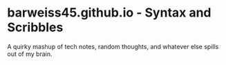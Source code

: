 # barweiss45.github.io - Syntax and Scribbles

A quirky mashup of tech notes, random thoughts, and whatever else spills out of my brain.